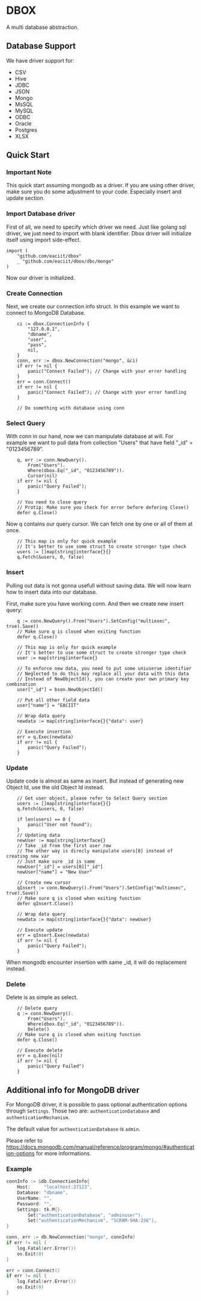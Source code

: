 
# DBOX

A multi database abstraction.

## Database Support

We have driver support for:
 * CSV
 * Hive
 * JDBC
 * JSON
 * Mongo
 * MsSQL
 * MySQL
 * ODBC
 * Oracle
 * Postgres
 * XLSX

## Quick Start

### Important Note

This quick start assuming mongodb as a driver. If you are using other driver,
make sure you do some adjustment to your code. Especially insert and update
section.

### Import Database driver

First of all, we need to specify which driver we need. Just like golang sql
driver, we just need to import with blank identifier. Dbox driver will
initialize itself using import side-effect.

```golang
import (
    "github.com/eaciit/dbox"
    _ "github.com/eaciit/dbox/dbc/mongo"
)
```

Now our driver is initialized.

### Create Connection

Next, we create our connection info struct. In this example we want to connect to MongoDB Database.

```golang
    ci := dbox.ConnectionInfo {
        "127.0.0.1",
        "dbname",
        "user",
        "pass",
        nil,
    }
    conn, err := dbox.NewConnection("mongo", &ci)
    if err != nil {
        panic("Connect Failed"); // Change with your error handling
    }
    err = conn.Connect()
    if err != nil {
        panic("Connect Failed"); // Change with your error handling
    }

    // Do something with database using conn
```

### Select Query

With conn in our hand, now we can manipulate database at will. For example we
want to pull data from collection "Users" that have field "_id" = "0123456789".

```golang
    q, err := conn.NewQuery().
        From("Users").
        Where(dbox.Eq("_id", "0123456789")).
        Cursor(nil)
    if err != nil {
        panic("Query Failed");
    }

    // You need to close query
    // Protip: Make sure you check for error before defering Close()
    defer q.Close()
```

Now q contains our query cursor. We can fetch one by one or all of them at once.

```golang
    // This map is only for quick example
    // It's better to use some struct to create stronger type check
    users := []map[string]interface{}{}
    q.Fetch(&users, 0, false)
```

### Insert

Pulling out data is not gonna usefull without saving data. We will now learn how
to insert data into our database.

First, make sure you have working conn. And then we create new insert query:

```golang
    q := conn.NewQuery().From("Users").SetConfig("multiexec", true).Save()
    // Make sure q is closed when exiting function
    defer q.Close()

    // This map is only for quick example
    // It's better to use some struct to create stronger type check
    user := map[string]interface{}

    // To enforce new data, you need to put some uniuserue identifier
    // Neglected to do this may replace all your data with this data
    // Instead of NewObjectId(), you can create your own primary key combination
    user["_id"] = bson.NewObjectId()

    // Put all other field data
    user["name"] = "EACIIT"

    // Wrap data query
    newdata := map[string]interface{}{"data": user}

    // Execute insertion
    err = q.Exec(newdata)
    if err != nil {
        panic("Query Failed");
    }
```

### Update

Update code is almost as same as insert. But instead of generating new Object
Id, use the old Object Id instead.

```golang
    // Get user object, please refer to Select Query section
    users := []map[string]interface{}{}
    q.Fetch(&users, 0, false)

    if len(users) == 0 {
        panic("User not found");
    }
    // Updating data
    newUser := map[string]interface{}
    // Take _id from the first user row
    // The other way is direcly manipulate users[0] instead of creating new var
    // Just make sure _id is same
    newUser["_id"] = users[0]["_id"]
    newUser["name"] = "New User"

    // Create new cursor
    qInsert := conn.NewQuery().From("Users").SetConfig("multiexec", true).Save()
    // Make sure q is closed when exiting function
    defer qInsert.Close()

    // Wrap data query
    newdata := map[string]interface{}{"data": newUser}

    // Execute update
    err = qInsert.Exec(newdata)
    if err != nil {
        panic("Query Failed");
    }
```

When mongodb encounter insertion with same _id, it will do replacement instead.

### Delete

Delete is as simple as select.

```golang
    // Delete query
    q := conn.NewQuery().
        From("Users").
        Where(dbox.Eq("_id", "0123456789")).
        Delete()
    // Make sure q is closed when exiting function
    defer q.Close()

    // Execute delete
    err = q.Exec(nil)
    if err != nil {
        panic("Query Failed")
    }
```

## Additional info for MongoDB driver

For MongoDB driver, it is possible to pass optional authentication options through `Settings`. Those two are: `authenticationDatabase` and `authenticationMechanism`.

The default value for `authenticationDatabase` is `admin`.

Please refer to https://docs.mongodb.com/manual/reference/program/mongo/#authentication-options for more informations.

### Example

```go
connInfo := &db.ConnectionInfo{
    Host:     "localhost:27123",
    Database: "dbname",
    UserName: "",
    Password: "",
    Settings: tk.M{}.
        Set("authenticationDatabase", "adminuser").
        Set("authenticationMechanism", "SCRAM-SHA-256"),
}

conn, err := db.NewConnection("mongo", connInfo)
if err != nil {
    log.Fatal(err.Error())
    os.Exit(0)
}

err = conn.Connect()
if err != nil {
    log.Fatal(err.Error())
    os.Exit(0)
}
```
